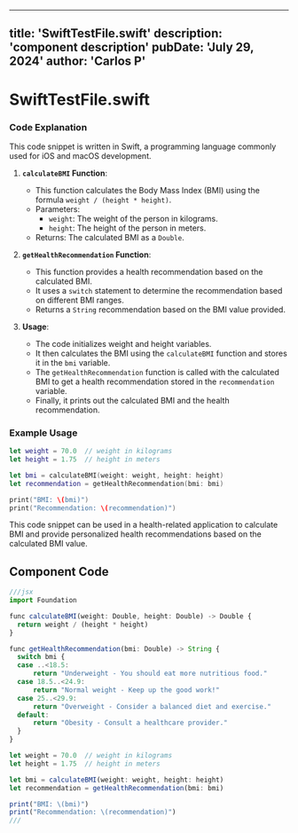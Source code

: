 ---
  title: 'SwiftTestFile.swift'
  description: 'component description'
  pubDate: 'July 29, 2024'
  author: 'Carlos P'
  ---
  
  
  
  # SwiftTestFile.swift
  ### Code Explanation

This code snippet is written in Swift, a programming language commonly used for iOS and macOS development.

1. **`calculateBMI` Function**:
   - This function calculates the Body Mass Index (BMI) using the formula `weight / (height * height)`.
   - Parameters:
     - `weight`: The weight of the person in kilograms.
     - `height`: The height of the person in meters.
   - Returns: The calculated BMI as a `Double`.

2. **`getHealthRecommendation` Function**:
   - This function provides a health recommendation based on the calculated BMI.
   - It uses a `switch` statement to determine the recommendation based on different BMI ranges.
   - Returns a `String` recommendation based on the BMI value provided.
   
3. **Usage**:
   - The code initializes weight and height variables.
   - It then calculates the BMI using the `calculateBMI` function and stores it in the `bmi` variable.
   - The `getHealthRecommendation` function is called with the calculated BMI to get a health recommendation stored in the `recommendation` variable.
   - Finally, it prints out the calculated BMI and the health recommendation.

### Example Usage

```swift
let weight = 70.0  // weight in kilograms
let height = 1.75  // height in meters

let bmi = calculateBMI(weight: weight, height: height)
let recommendation = getHealthRecommendation(bmi: bmi)

print("BMI: \(bmi)")
print("Recommendation: \(recommendation)")
```

This code snippet can be used in a health-related application to calculate BMI and provide personalized health recommendations based on the calculated BMI value.
  
  ## Component Code
  ```jsx
  ///jsx
  import Foundation

func calculateBMI(weight: Double, height: Double) -> Double {
    return weight / (height * height)
}

func getHealthRecommendation(bmi: Double) -> String {
    switch bmi {
    case ..<18.5:
        return "Underweight - You should eat more nutritious food."
    case 18.5..<24.9:
        return "Normal weight - Keep up the good work!"
    case 25..<29.9:
        return "Overweight - Consider a balanced diet and exercise."
    default:
        return "Obesity - Consult a healthcare provider."
    }
}

let weight = 70.0  // weight in kilograms
let height = 1.75  // height in meters

let bmi = calculateBMI(weight: weight, height: height)
let recommendation = getHealthRecommendation(bmi: bmi)

print("BMI: \(bmi)")
print("Recommendation: \(recommendation)")
  ///
  ```
  
